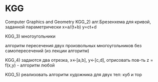 ﻿# KGG
Computer Graphics and Geometry
KGG_2) алг.Брезенхема
для кривой, заданной параметрически
x=a/(t+b)
y=ct+d

KGG_3) многоугольники

алгоритм пересечения двух произвольных многоугольников без самопересечений (из лекции алгоритм)

KGG_4) задаются два отрезка, x<-[a,b], y<-[c,d], отрисовать пов-ть z = f(x,y) - алгоритм любой

KGG_5) реализовать алгоритм художника для двух тел: куб и тор
